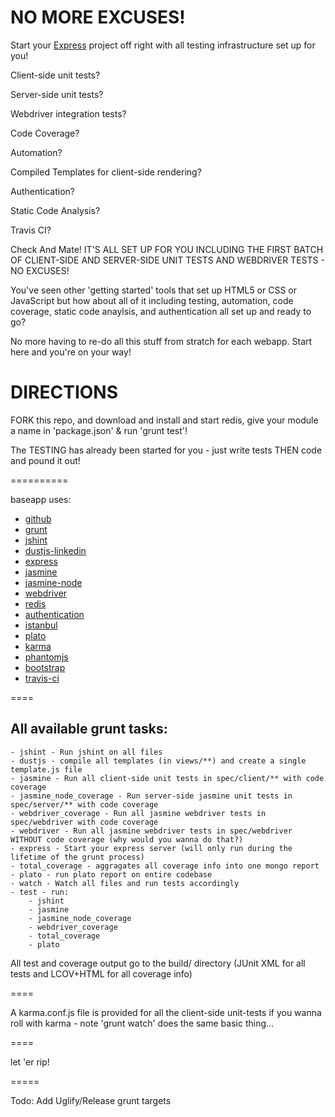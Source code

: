 # NO MORE EXCUSES!

Start your [Express](http://expressjs.com/) project off right with all testing infrastructure set up for you!

Client-side unit tests?

Server-side unit tests?

Webdriver integration tests?

Code Coverage?

Automation?

Compiled Templates for client-side rendering?

Authentication?

Static Code Analysis?

Travis CI?

Check And Mate!  IT'S ALL SET UP FOR YOU INCLUDING THE FIRST BATCH OF CLIENT-SIDE AND SERVER-SIDE UNIT TESTS AND WEBDRIVER TESTS - NO EXCUSES!

You've seen other 'getting started' tools that set up HTML5 or CSS or JavaScript but how about all of it including testing, automation, code coverage, static code anaylsis, and authentication all set up and ready to go?

No more having to re-do all this stuff from stratch for each webapp.  Start here and you're on your way!

DIRECTIONS
==========

FORK this repo, and download and install and start redis, give your module a name in 'package.json' & run 'grunt test'!

The TESTING has already been started for you - just write tests THEN code and pound it out!

==========

baseapp uses:

* [github](https://github.com/)
* [grunt](http://gruntjs.com/)
* [jshint](http://www.jshint.com/)
* [dustjs-linkedin](http://linkedin.github.io/dustjs/)
* [express](http://expressjs.com/)
* [jasmine](http://pivotal.github.io/jasmine/)
* [jasmine-node](https://github.com/mhevery/jasmine-node)
* [webdriver](https://github.com/camme/webdriverjs)
* [redis](http://redis.io/)
* [authentication](http://redis.io/topics/twitter-clone)
* [istanbul](https://github.com/gotwarlost/istanbul)
* [plato](https://github.com/jsoverson/plato)
* [karma](http://karma-runner.github.io/0.8/index.html)
* [phantomjs](http://phantomjs.org/)
* [bootstrap](http://twitter.github.io/bootstrap/)
* [travis-ci](https://travis-ci.org/)

====

All available grunt tasks:
--------------------------

    - jshint - Run jshint on all files
    - dustjs - compile all templates (in views/**) and create a single template.js file
    - jasmine - Run all client-side unit tests in spec/client/** with code coverage
    - jasmine_node_coverage - Run server-side jasmine unit tests in spec/server/** with code coverage
    - webdriver_coverage - Run all jasmine webdriver tests in spec/webdriver with code coverage
    - webdriver - Run all jasmine webdriver tests in spec/webdriver WITHOUT code coverage (why would you wanna do that?)
    - express - Start your express server (will only run during the lifetime of the grunt process)
    - total_coverage - aggragates all coverage info into one mongo report
    - plato - run plato report on entire codebase
    - watch - Watch all files and run tests accordingly
    - test - run:
        - jshint
        - jasmine
        - jasmine_node_coverage
        - webdriver_coverage
        - total_coverage
        - plato
    
All test and coverage output go to the build/ directory (JUnit XML for all tests and LCOV+HTML for all coverage info)

====

A karma.conf.js file is provided for all the client-side unit-tests if you wanna roll with karma - note 'grunt watch' does the same basic thing...

====

let 'er rip!

=====


Todo: Add Uglify/Release grunt targets
